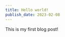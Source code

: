 ```yaml
---
title: Hello world!
publish_date: 2023-02-08
---
```


<!--first post - hello world! - with code examples-->
This is my first blog post!

